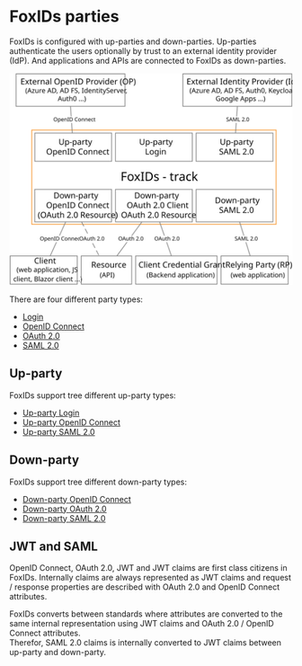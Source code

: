 ﻿# FoxIDs parties

FoxIDs is configured with up-parties and down-parties. Up-parties authenticate the users optionally by trust to an external identity provider (IdP). And applications and APIs are connected to FoxIDs as down-parties.

![FoxIDs up-parties and down-parties](images/parties.svg)

There are four different party types:

- [Login](login.md)
- [OpenID Connect](oidc.md)
- [OAuth 2.0](oauth-2.0.md)
- [SAML 2.0](saml-2.0.md)

## Up-party

FoxIDs support tree different up-party types:

- [Up-party Login](login.md)
- [Up-party OpenID Connect](up-party-oidc.md)
- [Up-party SAML 2.0](up-party-saml-2.0.md)

## Down-party

FoxIDs support tree different down-party types:

- [Down-party OpenID Connect](down-party-oidc.md)
- [Down-party OAuth 2.0](down-party-oauth-2.0.md)
- [Down-party SAML 2.0](down-party-saml-2.0.md)

## JWT and SAML 
OpenID Connect, OAuth 2.0, JWT and JWT claims are first class citizens in FoxIDs. Internally claims are always represented as JWT claims and request / response properties are described with OAuth 2.0 and OpenID Connect attributes. 

FoxIDs converts between standards where attributes are converted to the same internal representation using JWT claims and OAuth 2.0 / OpenID Connect attributes.  
Therefor, SAML 2.0 claims is internally converted to JWT claims between up-party and down-party.

